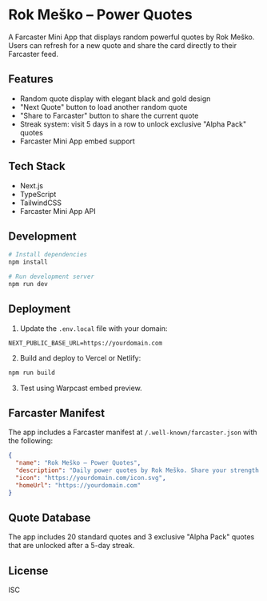 # Rok Meško – Power Quotes

A Farcaster Mini App that displays random powerful quotes by Rok Meško. Users can refresh for a new quote and share the card directly to their Farcaster feed.

## Features

- Random quote display with elegant black and gold design
- "Next Quote" button to load another random quote
- "Share to Farcaster" button to share the current quote
- Streak system: visit 5 days in a row to unlock exclusive "Alpha Pack" quotes
- Farcaster Mini App embed support

## Tech Stack

- Next.js
- TypeScript
- TailwindCSS
- Farcaster Mini App API

## Development

```bash
# Install dependencies
npm install

# Run development server
npm run dev
```

## Deployment

1. Update the `.env.local` file with your domain:

```
NEXT_PUBLIC_BASE_URL=https://yourdomain.com
```

2. Build and deploy to Vercel or Netlify:

```bash
npm run build
```

3. Test using Warpcast embed preview.

## Farcaster Manifest

The app includes a Farcaster manifest at `/.well-known/farcaster.json` with the following:

```json
{
  "name": "Rok Meško – Power Quotes",
  "description": "Daily power quotes by Rok Meško. Share your strength.",
  "icon": "https://yourdomain.com/icon.svg",
  "homeUrl": "https://yourdomain.com"
}
```

## Quote Database

The app includes 20 standard quotes and 3 exclusive "Alpha Pack" quotes that are unlocked after a 5-day streak.

## License

ISC